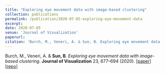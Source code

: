 ```yaml
---
title: "Exploring eye movement data with image-based clustering"
collection: publications
permalink: /publication/2020-07-05-exploring-eye-movement-data
excerpt: 
date: 2020-07-05
venue: 'Journal of Visualization'
paperurl: 
citation: 'Burch, M., Veneri, A. & Sun, B. Exploring eye movement data with image-based clustering. J Vis 23, 677–694 (2020).'
---
```

Burch, M., Veneri, A. & **Sun, B**. *Exploring eye movement data with image-based clustering.* **Journal of Visualization** 23, 677–694 (2020). \[[paper](https://sunbangjie.github.io/files/EyeMovement.pdf)\] \[[repo](https://github.com/veneres/EyeCloud)\]